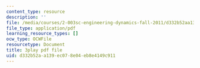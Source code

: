 ```yaml
---
content_type: resource
description: ''
file: /media/courses/2-003sc-engineering-dynamics-fall-2011/d332b52aa139ec078e04eb8e4149c911_-QVENB3aEvY.pdf
file_type: application/pdf
learning_resource_types: []
ocw_type: OCWFile
resourcetype: Document
title: 3play pdf file
uid: d332b52a-a139-ec07-8e04-eb8e4149c911
---
```

